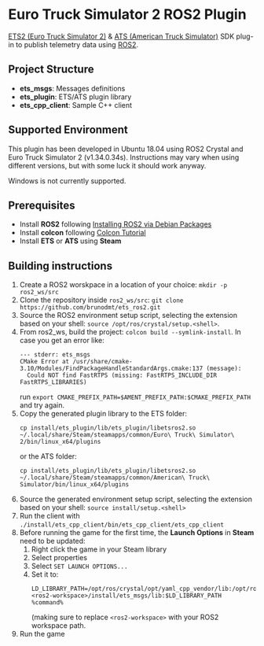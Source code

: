 # Euro Truck Simulator 2 ROS2 Plugin
[ETS2 (Euro Truck Simulator 2)](https://eurotrucksimulator2.com/) & [ATS (American Truck Simulator)](https://americantrucksimulator.com/) SDK plug-in to publish telemetry data using [ROS2](https://index.ros.org/doc/ros2/).

## Project Structure

* **ets_msgs**: Messages definitions
* **ets_plugin**: ETS/ATS plugin library
* **ets_cpp_client**: Sample C++ client

## Supported Environment
This plugin has been developed in Ubuntu 18.04 using ROS2 Crystal and Euro Truck Simulator 2 (v1.34.0.34s). Instructions may vary when using different versions, but with some luck it should work anyway.

Windows is not currently supported.

## Prerequisites
* Install **ROS2** following [Installing ROS2 via Debian Packages](https://index.ros.org/doc/ros2/Installation/Linux-Install-Debians/)
* Install **colcon** following [Colcon Tutorial](https://index.ros.org/doc/ros2/Tutorials/Colcon-Tutorial/)
* Install **ETS** or **ATS** using **Steam**

## Building instructions
1. Create a ROS2 worskpace in a location of your choice: `mkdir -p ros2_ws/src`
2. Clone the repository inside `ros2_ws/src`: `git clone https://github.com/brunodmt/ets_ros2.git`
3. Source the ROS2 environment setup script, selecting the extension based on your shell: `source /opt/ros/crystal/setup.<shell>`.
4. From ros2_ws, build the project: `colcon build --symlink-install`.
   In case you get an error like:
   ```
   --- stderr: ets_msgs                         
   CMake Error at /usr/share/cmake-3.10/Modules/FindPackageHandleStandardArgs.cmake:137 (message):
     Could NOT find FastRTPS (missing: FastRTPS_INCLUDE_DIR FastRTPS_LIBRARIES)
   ```
   run `export CMAKE_PREFIX_PATH=$AMENT_PREFIX_PATH:$CMAKE_PREFIX_PATH` and try again.
5. Copy the generated plugin library to the ETS folder:
   ```
   cp install/ets_plugin/lib/ets_plugin/libetsros2.so ~/.local/share/Steam/steamapps/common/Euro\ Truck\ Simulator\ 2/bin/linux_x64/plugins
   ```
   or the ATS folder:
   ```
   cp install/ets_plugin/lib/ets_plugin/libetsros2.so ~/.local/share/Steam/steamapps/common/American\ Truck\ Simulator/bin/linux_x64/plugins
   ```
6. Source the generated environment setup script, selecting the extension based on your shell: `source install/setup.<shell>`
7. Run the client with `./install/ets_cpp_client/bin/ets_cpp_client/ets_cpp_client`
8. Before running the game for the first time, the **Launch Options** in **Steam** need to be updated:
   1. Right click the game in your Steam library
   2. Select properties
   3. Select `SET LAUNCH OPTIONS...`
   4. Set it to:
      ```
      LD_LIBRARY_PATH=/opt/ros/crystal/opt/yaml_cpp_vendor/lib:/opt/ros/crystal/opt/rviz_ogre_vendor/lib:/opt/ros/crystal/lib:<ros2-workspace>/install/ets_msgs/lib:$LD_LIBRARY_PATH %command%
      ```
      (making sure to replace `<ros2-workspace>` with your ROS2 workspace path.
9. Run the game
